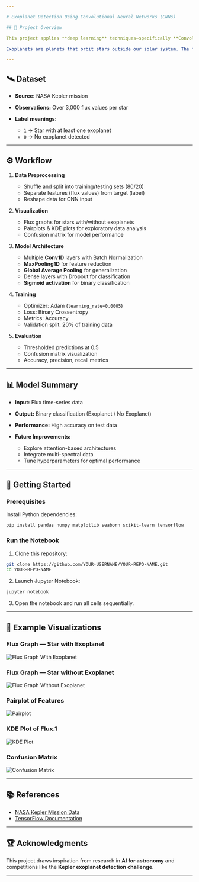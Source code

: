 ```yaml
---

# Exoplanet Detection Using Convolutional Neural Networks (CNNs)

## 📌 Project Overview

This project applies **deep learning** techniques—specifically **Convolutional Neural Networks (CNNs)**—to detect exoplanets from **flux time-series data** collected by the **NASA Kepler Space Telescope**.

Exoplanets are planets that orbit stars outside our solar system. The **transit method** is used here: when a planet passes in front of its star, it causes a slight dip in the star’s brightness. This periodic dimming can be detected and classified using machine learning.

---
```


## 🛰 Dataset

* **Source:** NASA Kepler mission
* **Observations:** Over 3,000 flux values per star
* **Label meanings:**

  * `1` → Star with at least one exoplanet
  * `0` → No exoplanet detected

---

## ⚙ Workflow

1. **Data Preprocessing**

   * Shuffle and split into training/testing sets (80/20)
   * Separate features (flux values) from target (label)
   * Reshape data for CNN input

2. **Visualization**

   * Flux graphs for stars with/without exoplanets
   * Pairplots & KDE plots for exploratory data analysis
   * Confusion matrix for model performance

3. **Model Architecture**

   * Multiple **Conv1D** layers with Batch Normalization
   * **MaxPooling1D** for feature reduction
   * **Global Average Pooling** for generalization
   * Dense layers with Dropout for classification
   * **Sigmoid activation** for binary classification

4. **Training**

   * Optimizer: Adam (`learning_rate=0.0005`)
   * Loss: Binary Crossentropy
   * Metrics: Accuracy
   * Validation split: 20% of training data

5. **Evaluation**

   * Thresholded predictions at 0.5
   * Confusion matrix visualization
   * Accuracy, precision, recall metrics

---

## 📊 Model Summary

* **Input:** Flux time-series data
* **Output:** Binary classification (Exoplanet / No Exoplanet)
* **Performance:** High accuracy on test data
* **Future Improvements:**

  * Explore attention-based architectures
  * Integrate multi-spectral data
  * Tune hyperparameters for optimal performance

---

## 🚀 Getting Started

### Prerequisites

Install Python dependencies:

```bash
pip install pandas numpy matplotlib seaborn scikit-learn tensorflow
```

### Run the Notebook

1. Clone this repository:

```bash
git clone https://github.com/YOUR-USERNAME/YOUR-REPO-NAME.git
cd YOUR-REPO-NAME
```

2. Launch Jupyter Notebook:

```bash
jupyter notebook
```

3. Open the notebook and run all cells sequentially.

---

## 📌 Example Visualizations

### Flux Graph — Star with Exoplanet

![Flux Graph With Exoplanet](images/flux_with_exoplanet.png)

### Flux Graph — Star without Exoplanet

![Flux Graph Without Exoplanet](images/flux_without_exoplanet.png)

### Pairplot of Features

![Pairplot](images/pairplot.png)

### KDE Plot of Flux.1

![KDE Plot](images/kde_flux1.png)

### Confusion Matrix

![Confusion Matrix](images/confusion_matrix.png)

---

## 📚 References

* [NASA Kepler Mission Data](https://www.nasa.gov/mission_pages/kepler/main/index.html)
* [TensorFlow Documentation](https://www.tensorflow.org/api_docs)

---

## 🏆 Acknowledgments

This project draws inspiration from research in **AI for astronomy** and competitions like the **Kepler exoplanet detection challenge**.

---
